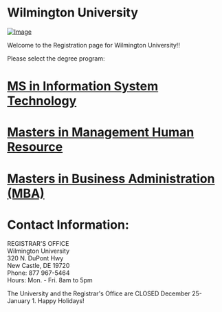 # Wilmington University

[![Image](http://ccp.edu/sites/default/files/images/CollegePublicArt/wilmington.png)](https://www.youtube.com/watch?v=6RDnl3NFgsY)


Welcome to the Registration page for Wilmington University!!

Please select the degree program:
# [MS in Information System Technology](link1.md)
# [Masters in  Management Human Resource](link2.md)
# [Masters in Business Administration (MBA)](link3.md)

# Contact Information:

REGISTRAR'S OFFICE
<br> Wilmington University
<br> 320 N. DuPont Hwy
<br> New Castle, DE 19720
<br> Phone: 877 967-5464
<br> Hours: Mon. - Fri. 8am to 5pm


The University and the Registrar's Office are CLOSED December 25-January 1.
Happy Holidays!

